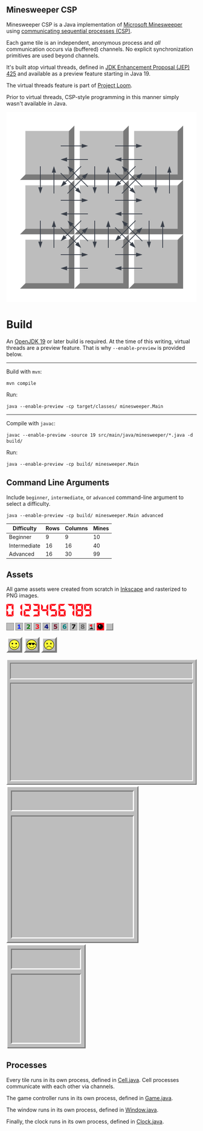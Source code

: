 ## Minesweeper CSP

Minesweeper CSP is a Java implementation of [Microsoft Minesweeper](https://en.wikipedia.org/wiki/Microsoft_Minesweeper)
using [communicating sequential processes (CSP)](https://en.wikipedia.org/wiki/Communicating_sequential_processes).

Each game tile is an independent, anonymous process and _all_ communication occurs via (buffered) channels.
No explicit synchronization primitives are used beyond channels.

It's built atop virtual threads, defined in [JDK Enhancement Proposal (JEP) 425](https://openjdk.java.net/jeps/425)
and available as a preview feature starting in Java 19.

The virtual threads feature is part of [Project Loom](https://openjdk.java.net/projects/loom/).

Prior to virtual threads, CSP-style programming in this manner simply wasn't available in Java.

![Channels](docs/minesweeper-channels.png)

# Build

An [OpenJDK 19](https://jdk.java.net/19/) or later build is required. At the time of this writing, virtual
threads are a preview feature. That is why `--enable-preview` is provided below.

---
Build with `mvn`:
```shell
mvn compile
```

Run:
```shell
java --enable-preview -cp target/classes/ minesweeper.Main
```

---
Compile with `javac`:
```shell
javac --enable-preview -source 19 src/main/java/minesweeper/*.java -d build/
```

Run:
```shell
java --enable-preview -cp build/ minesweeper.Main
```

## Command Line Arguments

Include `beginner`, `intermediate`, or `advanced` command-line argument to select a difficulty.

```shell
java --enable-preview -cp build/ minesweeper.Main advanced
```

| Difficulty   | Rows | Columns | Mines |
|--------------| ---- |---------|-------|
| Beginner     | 9    | 9       | 10    |
| Intermediate | 16   | 16      | 40    |
| Advanced     | 16   | 30      | 99    |

## Assets

All game assets were created from scratch in [Inkscape](https://inkscape.org/) and rasterized to PNG images.

![](images/digit_0.png) ![](images/digit_1.png) ![](images/digit_2.png) ![](images/digit_3.png) ![](images/digit_4.png) ![](images/digit_5.png) ![](images/digit_6.png) ![](images/digit_7.png) ![](images/digit_8.png) ![](images/digit_9.png)

![](images/tile_0.png) ![](images/tile_1.png) ![](images/tile_2.png) ![](images/tile_3.png) ![](images/tile_4.png) ![](images/tile_5.png) ![](images/tile_6.png) ![](images/tile_7.png) ![](images/tile_8.png) ![](images/tile_flag.png) ![](images/tile_mine.png) ![](images/tile.png)

![](images/face_playing.png) ![](images/face_win.png) ![](images/face_lose.png)

![](images/background_large.png) ![](images/background_medium.png) ![](images/background_small.png)

## Processes

Every tile runs in its own process, defined in [Cell.java](src/main/java/minesweeper/Cell.java).
Cell processes communicate with each other via channels.

The game controller runs in its own process, defined in [Game.java](src/main/java/minesweeper/Game.java).

The window runs in its own process, defined in [Window.java](src/main/java/minesweeper/Window.java).

Finally, the clock runs in its own process, defined in [Clock.java](src/main/java/minesweeper/Clock.java).